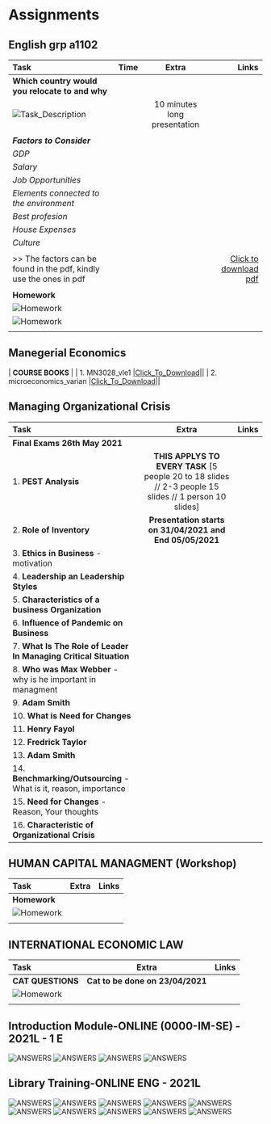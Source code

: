 # Assignments  

## English grp a1102      

| Task                                        | Time         | Extra                    | Links  |
| :--------------------------------              | :----------: | :-----------:            | ------:|
| **Which country would you relocate to and why**| |   |  |
|  ![Task_Description](Country_to_relocate.png "Presentation")   |                      |  10 minutes long presentation  |        |
|                                                |              |                                          |        |
|    **_Factors to Consider_**                       |       |
|     _GDP_                                      |
|     _Salary_                                   |
|     _Job Opportunities_                        ||||
|     _Elements connected to the environment_    ||||
|     _Best profesion_                           ||||
|     _House Expenses_                           ||||
|     _Culture_                                  ||||
|                                                ||||
| >> The factors can be found in the pdf, kindly use the ones in pdf          |||[Click to download pdf](http://bit.ly/English_task) |
|                                                ||||
|    **Homework**                                ||||
|    ![Homework](homeuno.png "Homework View")|||
|    ![Homework](homedos.png "Homework View3")|||
|    |||




## Manegerial Economics

| **COURSE BOOKS**   |
| 1. MN3028_vle1  |[Click_To_Download](http://bit.ly/bookone_)||
| 2. microeconomics_varian  |[Click_To_Download](http://bit.ly/booktwo_)||


## Managing Organizational Crisis


| Task                              | Extra                                                                     | Links    |
| :-------------                    | :----------:                                                              | -----------: |
|**Final Exams 26th May 2021**|||
| 1. **PEST Analysis**           | **THIS APPLYS TO EVERY TASK** [5 people 20 to 18 slides // 2-3 people 15 slides // 1 person 10 slides]    |    |
| 2. **Role of Inventory**               | **Presentation starts on  31/04/2021 and End 05/05/2021**      | | 
| 3. **Ethics in Business** -motivation               |                                                                           | | 
| 4. **Leadership an Leadership Styles**               |                                                                           | | 
| 5. **Characteristics of a business Organization**              |                                                                           | | 
| 6. **Influence of Pandemic on Business**               |                                                                           | | 
| 7. **What Is The Role of Leader In Managing Critical Situation**               |                                                                           | | 
| 8. **Who was Max Webber** - why is he important in managment                |                                                                           | | 
| 9. **Adam Smith** |||
| 10. **What is Need for Changes**|||
| 11. **Henry Fayol**|||
| 12. **Fredrick Taylor**|||
| 13. **Adam Smith**|||
| 14. **Benchmarking/Outsourcing** - What is it, reason, importance|||
| 15. **Need for Changes**  - Reason, Your thoughts |||
| 16. **Characteristic of Organizational Crisis**|||


## HUMAN CAPITAL MANAGMENT (Workshop)

| Task                              | Extra                                                                     | Links    |
| :-------------                    | :----------:                                                              | -----------: |
| **Homework** | |    |
|  ![Homework](HCM_homework.png "Homework View")| |    |
|  | |    |


## INTERNATIONAL ECONOMIC LAW

| Task                              | Extra                                                                     | Links    |
| :-------------                    | :----------:                                                              | -----------: |
| **CAT QUESTIONS** | **Cat to be done on 23/04/2021**|    |
|  ![Homework](IEL_cat.png "Homework View")| |    |
|  | |    |



## Introduction Module-ONLINE (0000-IM-SE) - 2021L - 1 E

![ANSWERS](intercultural_communication1.PNG "OnlineTest")
![ANSWERS](intercultural_communication2.PNG "OnlineTest")
![ANSWERS](intercultural_communication3.PNG "OnlineTest")
![ANSWERS](intercultural_communication4.PNG "OnlineTest")

## Library Training-ONLINE ENG - 2021L

![ANSWERS](one.jpg "OnlineTest")
![ANSWERS](two.jpg "OnlineTest")
![ANSWERS](three.jpg "OnlineTest")
![ANSWERS](four.jpg "OnlineTest")
![ANSWERS](five.jpg "OnlineTest")
![ANSWERS](six.jpg "OnlineTest")
![ANSWERS](seven.jpg "OnlineTest")
![ANSWERS](eight.jpg "OnlineTest")
![ANSWERS](nine.jpg "OnlineTest")
![ANSWERS](ten.jpg "OnlineTest")




